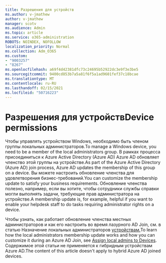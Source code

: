 ```yaml
---
title: Разрешения для устройств
ms.author: v-jmathew
author: v-jmathew
manager: scotv
ms.audience: Admin
ms.topic: article
ms.service: o365-administration
ROBOTS: NOINDEX, NOFOLLOW
localization_priority: Normal
ms.collection: Adm_O365
ms.custom:
- "9003257"
- "8267"
ms.openlocfilehash: a69f4d42381dfc73c24695b52922dc3e9f3e3be5
ms.sourcegitcommit: 9400cd853b7a5a81f6f5a1ad9601fef37c18bcae
ms.translationtype: MT
ms.contentlocale: ru-RU
ms.lasthandoff: 02/15/2021
ms.locfileid: "50716223"
---
```

# <a name="device-permissions"></a><span data-ttu-id="63e5b-102">Разрешения для устройств</span><span class="sxs-lookup"><span data-stu-id="63e5b-102">Device permissions</span></span>

<span data-ttu-id="63e5b-103">Чтобы управлять устройством Windows, необходимо быть членом группы локальных администраторов.</span><span class="sxs-lookup"><span data-stu-id="63e5b-103">To manage a Windows device, you need to be a member of the local administrators group.</span></span> <span data-ttu-id="63e5b-104">В рамках процесса присоединиться к Azure Active Directory (Azure AD) Azure AD обновляет членство этой группы на устройстве.</span><span class="sxs-lookup"><span data-stu-id="63e5b-104">As part of the Azure Active Directory (Azure AD) join process, Azure AD updates the membership of this group on a device.</span></span> <span data-ttu-id="63e5b-105">Вы можете настроить обновление членства для удовлетворения бизнес-требований.</span><span class="sxs-lookup"><span data-stu-id="63e5b-105">You can customize the membership update to satisfy your business requirements.</span></span> <span data-ttu-id="63e5b-106">Обновление членства полезно, например, если вы хотите, чтобы сотрудники службы справки могли выполнять задачи, требующие прав администратора на устройстве.</span><span class="sxs-lookup"><span data-stu-id="63e5b-106">A membership update is, for example, helpful if you want to enable your helpdesk staff to do tasks requiring administrator rights on a device.</span></span>

<span data-ttu-id="63e5b-107">Чтобы узнать, как работает обновление членства местных администраторов и как его настроить во время лазурного AD Join, см. в статью Назначение локальных администраторов [устройствам.](https://docs.microsoft.com/azure/active-directory/devices/assign-local-admin)</span><span class="sxs-lookup"><span data-stu-id="63e5b-107">To learn how the local administrators membership update works and how you can customize it during an Azure AD Join, see [Assign local admins to Devices](https://docs.microsoft.com/azure/active-directory/devices/assign-local-admin).</span></span> <span data-ttu-id="63e5b-108">Содержимое этой статьи не применяется к гибридным устройствам Azure AD.</span><span class="sxs-lookup"><span data-stu-id="63e5b-108">The content of this article doesn't apply to hybrid Azure AD joined devices.</span></span>
